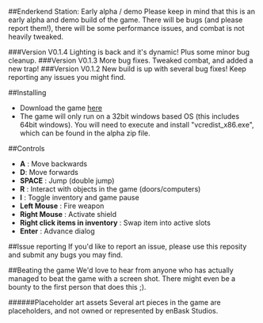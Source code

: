 ##Enderkend Station: Early alpha / demo
Please keep in mind that this is an early alpha and demo build of the game. There will be bugs (and please report them!), there will be some performance issues, and combat is not heavily tweaked.

###Version V0.1.4
Lighting is back and it's dynamic! Plus some minor bug cleanup.
###Version V0.1.3
More bug fixes. Tweaked combat, and added a new trap!
###Version V0.1.2
New build is up with several bug fixes! Keep reporting any issues you might find.

##Installing
- Download the game [here](http://www.enbask.com/enderkend.zip)
- The game will only run on a 32bit windows based OS (this includes 64bit windows). You will need to execute and install "vcredist_x86.exe", which can be found in the alpha zip file.

##Controls
- **A** : Move backwards
- **D**: Move forwards
- **SPACE** : Jump (double jump)
- **R** : Interact with objects in the game (doors/computers)
- **I** : Toggle inventory and game pause
- **Left Mouse** : Fire weapon
- **Right Mouse** : Activate shield
- **Right click items in inventory** : Swap item into active slots
- **Enter** : Advance dialog

##Issue reporting
If you'd like to report an issue, please use this reposity and submit any bugs you may find.

##Beating the game
We'd love to hear from anyone who has actually managed to beat the game with a screen shot. There might even be a bounty to the first person that does this ;).

######Placeholder art assets
Several art pieces in the game are placeholders, and not owned or represented by enBask Studios.

